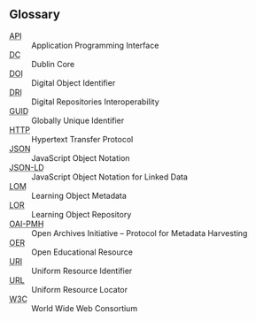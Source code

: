 ## Glossary

<dl>
    <dt><abbr title="Application Programming Interface">API</abbr></dt>
    <dd>Application Programming Interface</dd>
    <dt><abbr title="Dublin Core">DC</abbr></dt>
    <dd>Dublin Core</dd>
    <dt><abbr title="Digital Object Identifier">DOI</abbr></dt>
    <dd>Digital Object Identifier</dd>
    <dt><abbr title="Digital Repositories Interoperability">DRI</abbr></dt>
    <dd>Digital Repositories Interoperability</dd>
    <dt><abbr title="Globally Unique Identifier">GUID</abbr></dt>
    <dd>Globally Unique Identifier</dd>
    <dt><abbr title="Hypertext Transfer Protocol">HTTP</abbr></dt>
    <dd>Hypertext Transfer Protocol</dd>
    <dt><abbr title="JavaScript Object Notation">JSON</abbr></dt>
    <dd>JavaScript Object Notation</dd>
    <dt><abbr title="JavaScript Object Notation for Linked Data">JSON-LD</abbr></dt>
    <dd>JavaScript Object Notation for Linked Data</dd>
    <dt><abbr title="Learning Object Metadata">LOM</abbr></dt>
    <dd>Learning Object Metadata</dd>
    <dt><abbr title="Learning Object Repository">LOR</abbr></dt>
    <dd>Learning Object Repository</dd>
    <dt><abbr title="Open Archives Initiative – Protocol for Metadata Harvesting">OAI-PMH</abbr></dt>
    <dd>Open Archives Initiative – Protocol for Metadata Harvesting</dd>
    <dt><abbr title="Open Educational Resource">OER</abbr></dt>
    <dd>Open Educational Resource</dd>
    <dt><abbr title="Uniform Resource Identifier">URI</abbr></dt>
    <dd>Uniform Resource Identifier</dd>
    <dt><abbr title="Uniform Resource Locator">URL</abbr></dt>
    <dd>Uniform Resource Locator</dd>
    <dt><abbr title="World Wide Web Consortium">W3C</abbr></dt>
    <dd>World Wide Web Consortium</dd>
</dl>
